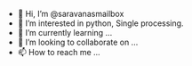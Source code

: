 - 👋 Hi, I’m @saravanasmailbox
- 👀 I’m interested in python, Single processing.
- 🌱 I’m currently learning ...
- 💞️ I’m looking to collaborate on ...
- 📫 How to reach me ...

<!---
saravanasmailbox/saravanasmailbox is a ✨ special ✨ repository because its `README.md` (this file) appears on your GitHub profile.
You can click the Preview link to take a look at your changes.
--->
